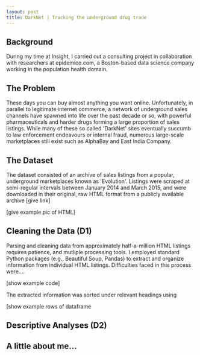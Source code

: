 ```yaml
---
layout: post
title: DarkNet | Tracking the underground drug trade
---
```


## Background

During my time at Insight, I carried out a consulting project in collaboration with researchers at epidemico.com, a Boston-based data science company working in the population health domain.

## The Problem

These days you can buy almost anything you want online. Unfortunately, in parallel to legitimate internet commerce, a network of underground sales channels have spawned into life over the past decade or so, with powerful pharmaceuticals and harder drugs forming a large proportion of sales listings. While many of these so called 'DarkNet' sites eventually succumb to law enforcement endeavours or internal fraud, numerous large-scale marketplaces still exist such as AlphaBay and East India Company. 

## The Dataset

The dataset consisted of an archive of sales listings from a popular, underground marketplaces known as 'Evolution'. Listings were scraped at semi-regular intervals between January 2014 and March 2015, and were downloaded in their original, raw HTML format from a publicly available archive [give link]

[give example pic of HTML]

## Cleaning the Data (D1)

Parsing and cleaning data from approximately half-a-million HTML listings requires patience, and mutliple processing tools. I employed standard Python packages (e.g., Beautiful Soup, Pandas) to extract and organize information from individual HTML listings. Difficulties faced in this process were....

[show example code]

The extracted information was sorted under relevant headings using 

[show example rows of dataframe

## Descriptive Analyses (D2)

## A little about me...
